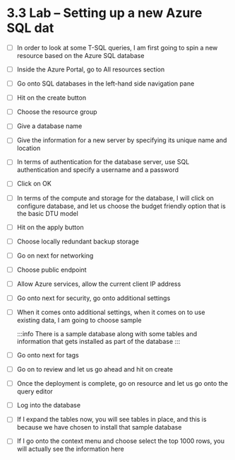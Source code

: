 # 3.3 Lab – Setting up a new Azure SQL dat

- [ ] In order to look at some T-SQL queries, I am first going to spin a new resource based on the Azure SQL database <br/>

- [ ] Inside the Azure Portal, go to All resources section<br/>

- [ ] Go onto SQL databases in the left-hand side navigation pane<br/>

- [ ] Hit on the create button <br/>

- [ ] Choose the resource group <br/>

- [ ] Give a database name <br/>

- [ ] Give the information for a new server by specifying its unique name and location<br/>

- [ ] In terms of authentication for the database server, use SQL authentication and specify a username and a password <br/>

- [ ] Click on OK <br/>

- [ ] In terms of the compute and storage for the database, I will click on configure database, and let us choose the budget friendly option that is the basic DTU model <br/>

- [ ] Hit on the apply button <br/>

- [ ] Choose locally redundant backup storage<br/>

- [ ] Go on next for networking <br/>

- [ ] Choose public endpoint <br/>

- [ ] Allow Azure services, allow the current client IP address <br/>

- [ ] Go onto next for security, go onto additional settings <br/>

- [ ] When it comes onto additional settings, when it comes on to use existing data, I am going to choose sample <br/>

    :::info
        There is a sample database along with some tables and information that gets installed as part of the database
    :::

- [ ] Go onto next for tags <br/>

- [ ] Go on to review and let us go ahead and hit on create<br/>

- [ ] Once the deployment is complete, go on resource and let us go onto the query editor<br/>

- [ ] Log into the database<br/>

- [ ] If I expand the tables now, you will see tables in place, and this is because we have chosen to install that sample database<br/>

- [ ] If I go onto the context menu and choose select the top 1000 rows, you will actually see the information here <br/>